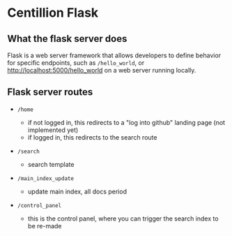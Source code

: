 # Centillion Flask

## What the flask server does

Flask is a web server framework
that allows developers to define
behavior for specific endpoints,
such as `/hello_world`, or
<http://localhost:5000/hello_world>
on a web server running locally.

## Flask server routes

- `/home`
    - if not logged in, this redirects to a "log into github" landing page (not implemented yet)
    - if logged in, this redirects to the search route

- `/search`
    - search template

- `/main_index_update`
    - update main index, all docs period

- `/control_panel`
    - this is the control panel, where you can trigger
      the search index to be re-made




